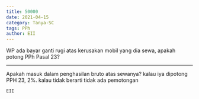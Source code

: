 ```yaml
---
title: 50000
date: 2021-04-15
category: Tanya-SC
tags: PPh
author: EII
---
```


WP ada bayar ganti rugi atas kerusakan mobil yang dia sewa, apakah potong PPh Pasal 23?

---

Apakah masuk dalam penghasilan bruto atas sewanya? kalau iya dipotong PPH 23, 2%. kalau tidak berarti tidak ada pemotongan

`EII`
